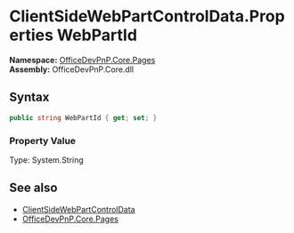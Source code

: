 # ClientSideWebPartControlData.Properties WebPartId
  

**Namespace:** [OfficeDevPnP.Core.Pages](OfficeDevPnP.Core.Pages.md)  
**Assembly:** OfficeDevPnP.Core.dll  
## Syntax
```C#
public string WebPartId { get; set; }
```

### Property Value
Type: System.String  

## See also
- [ClientSideWebPartControlData](OfficeDevPnP.Core.Pages.ClientSideWebPartControlData.md) 
- [OfficeDevPnP.Core.Pages](OfficeDevPnP.Core.Pages.md) 
